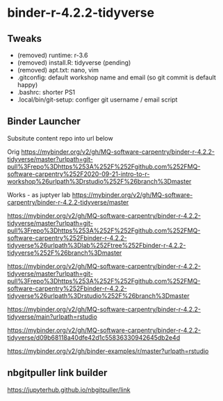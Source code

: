 # binder-r-4.2.2-tidyverse

## Tweaks

- (removed) runtime: r-3.6
- (removed) install.R: tidyverse (pending)
- (removed) apt.txt: nano, vim
- .gitconfig: default workshop name and email (so git commit is default happy)
- .bashrc: shorter PS1
- .local/bin/git-setup: configer git username / email script


## Binder Launcher

Subsitute content repo into url below


Orig
https://mybinder.org/v2/gh/MQ-software-carpentry/binder-r-4.2.2-tidyverse/master?urlpath=git-pull%3Frepo%3Dhttps%253A%252F%252Fgithub.com%252FMQ-software-carpentry%252F2020-09-21-intro-to-r-workshop%26urlpath%3Drstudio%252F%26branch%3Dmaster

Works - as juptyer lab
https://mybinder.org/v2/gh/MQ-software-carpentry/binder-r-4.2.2-tidyverse/master

https://mybinder.org/v2/gh/MQ-software-carpentry/binder-r-4.2.2-tidyverse/master?urlpath=git-pull%3Frepo%3Dhttps%253A%252F%252Fgithub.com%252FMQ-software-carpentry%252Fbinder-r-4.2.2-tidyverse%26urlpath%3Dlab%252Ftree%252Fbinder-r-4.2.2-tidyverse%252F%26branch%3Dmaster

https://mybinder.org/v2/gh/MQ-software-carpentry/binder-r-4.2.2-tidyverse/master?urlpath=git-pull%3Frepo%3Dhttps%253A%252F%252Fgithub.com%252FMQ-software-carpentry%252Fbinder-r-4.2.2-tidyverse%26urlpath%3Drstudio%252F%26branch%3Dmaster

https://mybinder.org/v2/gh/MQ-software-carpentry/binder-r-4.2.2-tidyverse/main?urlpath=rstudio

https://mybinder.org/v2/gh/MQ-software-carpentry/binder-r-4.2.2-tidyverse/d09b68118a40dfe42d1c55836330942645db2e4d

https://mybinder.org/v2/gh/binder-examples/r/master?urlpath=rstudio


## nbgitpuller link builder

https://jupyterhub.github.io/nbgitpuller/link
